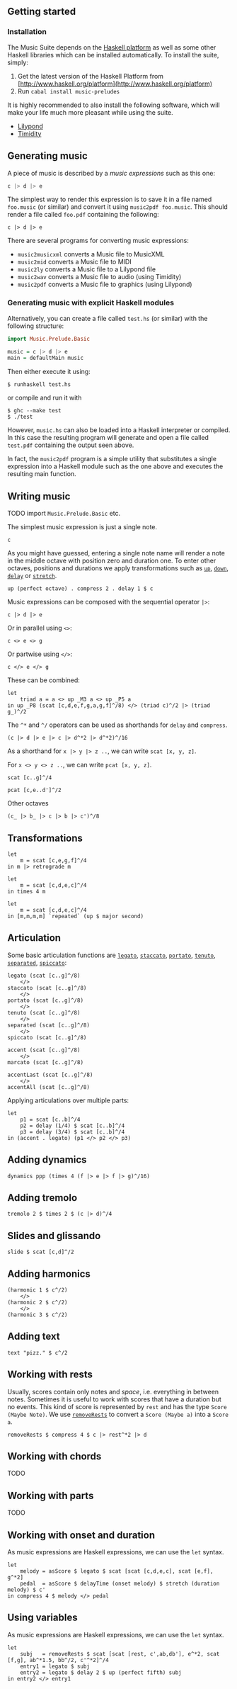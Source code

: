 


## Getting started

### Installation

The Music Suite depends on the [Haskell platform](http://www.haskell.org/platform/) as well as some
other Haskell libraries which can be installed automatically. To install the
suite, simply:

1. Get the latest version of the Haskell Platform from [http://www.haskell.org/platform](http://www.haskell.org/platform)
2. Run `cabal install music-preludes`

It is highly recommended to also install the following software, which will make your life much more pleasant while using the suite.

* [Lilypond](http://lilypond.org)
* [Timidity](http://timidity.sourceforge.net/)


## Generating music

A piece of music is described by a *music expressions* such as this one:

```haskell
c |> d |> e
```

The simplest way to render this expression is to save it in a file named
`foo.music` (or similar) and convert it using `music2pdf foo.music`. This
should render a file called `foo.pdf` containing the following:

```music
c |> d |> e
```

There are several programs for converting music expressions:

* `music2musicxml` converts a Music file to MusicXML
* `music2mid` converts a Music file to MIDI
* `music2ly` converts a Music file to a Lilypond file
* `music2wav` converts a Music file to audio (using Timidity)
* `music2pdf` converts a Music file to graphics (using Lilypond)

### Generating music with explicit Haskell modules

Alternatively, you can create a file called `test.hs` (or similar) with the following structure:

```haskell
import Music.Prelude.Basic

music = c |> d |> e
main = defaultMain music
```

Then either execute it using:

    $ runhaskell test.hs
    
or compile and run it with

    $ ghc --make test
    $ ./test

However, `music.hs` can also be loaded into a Haskell interpreter or compiled.
In this case the resulting program will generate and open a file called
`test.pdf` containing the output seen above.

In fact, the `music2pdf` program is a simple utility that substitutes a single expression into a Haskell module such as the one above and executes the resulting main function.


## Writing music

TODO import `Music.Prelude.Basic` etc.

The simplest music expression is just a single note.

```music+haskell
c
```

As you might have guessed, entering a single note name will render a note in
the middle octave with position zero and duration one. To enter other octaves,
positions and durations we apply transformations such as [`up`][up],
[`down`][down], [`delay`][delay] or [`stretch`][stretch].

```music+haskell
up (perfect octave) . compress 2 . delay 1 $ c
```

Music expressions can be composed with the sequential operator `|>`:

```music+haskell
c |> d |> e
```

Or in parallel using `<>`:

```music+haskell
c <> e <> g
```

Or partwise using `</>`:

```music+haskell
c </> e </> g
```

These can be combined:

```music+haskell
let
    triad a = a <> up _M3 a <> up _P5 a
in up _P8 (scat [c,d,e,f,g,a,g,f]^/8) </> (triad c)^/2 |> (triad g_)^/2
```

The `^*` and `^/` operators can be used as shorthands for `delay` and `compress`.

```music+haskell
(c |> d |> e |> c |> d^*2 |> d^*2)^/16
```

As a shorthand for `x |> y |> z ..`, we can write `scat [x, y, z]`.

For `x <> y <> z ..`, we can write `pcat [x, y, z]`.

```music+haskell
scat [c..g]^/4
```

```music+haskell
pcat [c,e..d']^/2
```


Other octaves

```music+haskell
(c_ |> b_ |> c |> b |> c')^/8
```

## Transformations

```music+haskell
let
    m = scat [c,e,g,f]^/4
in m |> retrograde m
```

```music+haskell
let
    m = scat [c,d,e,c]^/4
in times 4 m
```

```music+haskell
let
    m = scat [c,d,e,c]^/4
in [m,m,m,m] `repeated` (up $ major second)
```


## Articulation

Some basic articulation functions are [`legato`][legato], [`staccato`][staccato], [`portato`][portato], [`tenuto`][tenuto], [`separated`][separated], [`spiccato`][spiccato]:

```music+haskell
legato (scat [c..g]^/8)
    </>
staccato (scat [c..g]^/8)
    </>
portato (scat [c..g]^/8)
    </>
tenuto (scat [c..g]^/8)
    </>
separated (scat [c..g]^/8)
    </>
spiccato (scat [c..g]^/8)
```

```music+haskell
accent (scat [c..g]^/8)
    </>
marcato (scat [c..g]^/8)
```

```music+haskell
accentLast (scat [c..g]^/8)
    </>
accentAll (scat [c..g]^/8)
```

Applying articulations over multiple parts:

```music+haskell     
let
    p1 = scat [c..b]^/4
    p2 = delay (1/4) $ scat [c..b]^/4
    p3 = delay (3/4) $ scat [c..b]^/4
in (accent . legato) (p1 </> p2 </> p3)
```

## Adding dynamics


```music+haskell
dynamics ppp (times 4 (f |> e |> f |> g)^/16)
```

## Adding tremolo

```music+haskell
tremolo 2 $ times 2 $ (c |> d)^/4
```

## Slides and glissando

```music+haskell
slide $ scat [c,d]^/2
```

## Adding harmonics

```music+haskell
(harmonic 1 $ c^/2)
    </>
(harmonic 2 $ c^/2)
    </>
(harmonic 3 $ c^/2)
```

## Adding text

```music+haskell
text "pizz." $ c^/2
```

## Working with rests

Usually, scores contain only notes and *space*, i.e. everything in between notes. Sometimes it is useful to
work with scores that have a duration but no events. This kind of score is represented by `rest` and has the
type `Score (Maybe Note)`. We use [`removeRests`][removeRests] to convert a `Score (Maybe a)` into a `Score a`.

```music+haskell
removeRests $ compress 4 $ c |> rest^*2 |> d
```

## Working with chords

TODO

## Working with parts

TODO

## Working with onset and duration

As music expressions are Haskell expressions, we can use the `let` syntax.

```music+haskell
let                
    melody = asScore $ legato $ scat [scat [c,d,e,c], scat [e,f], g^*2]
    pedal  = asScore $ delayTime (onset melody) $ stretch (duration melody) $ c'
in compress 4 $ melody </> pedal
```


## Using variables

As music expressions are Haskell expressions, we can use the `let` syntax.

```music+haskell
let                
    subj   = removeRests $ scat [scat [rest, c',ab,db'], e^*2, scat [f,g], ab^*1.5, bb^/2, c'^*2]^/4
    entry1 = legato $ subj
    entry2 = legato $ delay 2 $ up (perfect fifth) subj
in entry2 </> entry1
```



[delay]:        http://musicsuite.github.io/docs/api/Music-Time-Delayable.html#v:delay
[stretch]:      http://musicsuite.github.io/docs/api/Music-Time-Stretchable.html#v:stretch
[compress]:     http://musicsuite.github.io/docs/api/Music-Time-Stretchable.html#v:compress
[removeRests]:  http://musicsuite.github.io/docs/api/Music-Score-Combinators.html#v:removeRests

[legato]:       http://musicsuite.github.io/docs/api/Music-Score-Articulation.html#v:legato
[staccato]:     http://musicsuite.github.io/docs/api/Music-Score-Articulation.html#v:staccato
[portato]:      http://musicsuite.github.io/docs/api/Music-Score-Articulation.html#v:portato
[tenuto]:       http://musicsuite.github.io/docs/api/Music-Score-Articulation.html#v:tenuto
[separated]:    http://musicsuite.github.io/docs/api/Music-Score-Articulation.html#v:separated
[spiccato]:     http://musicsuite.github.io/docs/api/Music-Score-Articulation.html#v:spiccato

[up]:           http://musicsuite.github.io/docs/api/Music-Score-Pitch.html#v:up
[down]:         http://musicsuite.github.io/docs/api/Music-Score-Pitch.html#v:down


